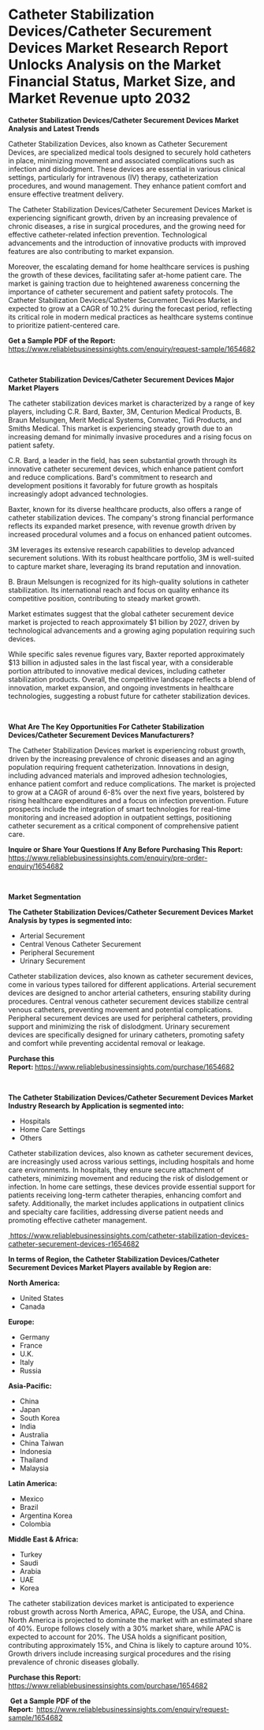 <p><h1>Catheter Stabilization Devices/Catheter Securement Devices Market Research Report Unlocks Analysis on the Market Financial Status, Market Size, and Market Revenue upto 2032</h1></p><p><strong>Catheter Stabilization Devices/Catheter Securement Devices Market Analysis and Latest Trends</strong></p>
<p><p>Catheter Stabilization Devices, also known as Catheter Securement Devices, are specialized medical tools designed to securely hold catheters in place, minimizing movement and associated complications such as infection and dislodgment. These devices are essential in various clinical settings, particularly for intravenous (IV) therapy, catheterization procedures, and wound management. They enhance patient comfort and ensure effective treatment delivery.</p><p>The Catheter Stabilization Devices/Catheter Securement Devices Market is experiencing significant growth, driven by an increasing prevalence of chronic diseases, a rise in surgical procedures, and the growing need for effective catheter-related infection prevention. Technological advancements and the introduction of innovative products with improved features are also contributing to market expansion. </p><p>Moreover, the escalating demand for home healthcare services is pushing the growth of these devices, facilitating safer at-home patient care. The market is gaining traction due to heightened awareness concerning the importance of catheter securement and patient safety protocols. The Catheter Stabilization Devices/Catheter Securement Devices Market is expected to grow at a CAGR of 10.2% during the forecast period, reflecting its critical role in modern medical practices as healthcare systems continue to prioritize patient-centered care.</p></p>
<p><strong>Get a Sample PDF of the Report:&nbsp;</strong> <a href="https://www.reliablebusinessinsights.com/enquiry/request-sample/1654682?utm_campaign=1138&utm_medium=2&utm_source=Github&utm_content=ia&utm_term=16042025&utm_id=catheter-stabilization-devicescatheter-securement-devices">https://www.reliablebusinessinsights.com/enquiry/request-sample/1654682</a></p>
<p>&nbsp;</p>
<p><strong>Catheter Stabilization Devices/Catheter Securement Devices Major Market Players</strong></p>
<p><p>The catheter stabilization devices market is characterized by a range of key players, including C.R. Bard, Baxter, 3M, Centurion Medical Products, B. Braun Melsungen, Merit Medical Systems, Convatec, Tidi Products, and Smiths Medical. This market is experiencing steady growth due to an increasing demand for minimally invasive procedures and a rising focus on patient safety.</p><p>C.R. Bard, a leader in the field, has seen substantial growth through its innovative catheter securement devices, which enhance patient comfort and reduce complications. Bard's commitment to research and development positions it favorably for future growth as hospitals increasingly adopt advanced technologies.</p><p>Baxter, known for its diverse healthcare products, also offers a range of catheter stabilization devices. The company's strong financial performance reflects its expanded market presence, with revenue growth driven by increased procedural volumes and a focus on enhanced patient outcomes.</p><p>3M leverages its extensive research capabilities to develop advanced securement solutions. With its robust healthcare portfolio, 3M is well-suited to capture market share, leveraging its brand reputation and innovation.</p><p>B. Braun Melsungen is recognized for its high-quality solutions in catheter stabilization. Its international reach and focus on quality enhance its competitive position, contributing to steady market growth.</p><p>Market estimates suggest that the global catheter securement device market is projected to reach approximately $1 billion by 2027, driven by technological advancements and a growing aging population requiring such devices.</p><p>While specific sales revenue figures vary, Baxter reported approximately $13 billion in adjusted sales in the last fiscal year, with a considerable portion attributed to innovative medical devices, including catheter stabilization products. Overall, the competitive landscape reflects a blend of innovation, market expansion, and ongoing investments in healthcare technologies, suggesting a robust future for catheter stabilization devices.</p></p>
<p>&nbsp;</p>
<p><strong>What Are The Key Opportunities For Catheter Stabilization Devices/Catheter Securement Devices Manufacturers?</strong></p>
<p><p>The Catheter Stabilization Devices market is experiencing robust growth, driven by the increasing prevalence of chronic diseases and an aging population requiring frequent catheterization. Innovations in design, including advanced materials and improved adhesion technologies, enhance patient comfort and reduce complications. The market is projected to grow at a CAGR of around 6-8% over the next five years, bolstered by rising healthcare expenditures and a focus on infection prevention. Future prospects include the integration of smart technologies for real-time monitoring and increased adoption in outpatient settings, positioning catheter securement as a critical component of comprehensive patient care.</p></p>
<p><strong>Inquire or Share Your Questions If Any Before Purchasing This Report:</strong> <a href="https://www.reliablebusinessinsights.com/enquiry/pre-order-enquiry/1654682?utm_campaign=1138&utm_medium=2&utm_source=Github&utm_content=ia&utm_term=16042025&utm_id=catheter-stabilization-devicescatheter-securement-devices">https://www.reliablebusinessinsights.com/enquiry/pre-order-enquiry/1654682</a></p>
<p>&nbsp;</p>
<p><strong>Market Segmentation</strong></p>
<p><strong>The Catheter Stabilization Devices/Catheter Securement Devices Market Analysis by types is segmented into:</strong></p>
<p><ul><li>Arterial Securement</li><li>Central Venous Catheter Securement</li><li>Peripheral Securement</li><li>Urinary Securement</li></ul></p>
<p><p>Catheter stabilization devices, also known as catheter securement devices, come in various types tailored for different applications. Arterial securement devices are designed to anchor arterial catheters, ensuring stability during procedures. Central venous catheter securement devices stabilize central venous catheters, preventing movement and potential complications. Peripheral securement devices are used for peripheral catheters, providing support and minimizing the risk of dislodgment. Urinary securement devices are specifically designed for urinary catheters, promoting safety and comfort while preventing accidental removal or leakage.</p></p>
<p><strong>Purchase this Report:&nbsp;</strong><a href="https://www.reliablebusinessinsights.com/purchase/1654682?utm_campaign=1138&utm_medium=2&utm_source=Github&utm_content=ia&utm_term=16042025&utm_id=catheter-stabilization-devicescatheter-securement-devices">https://www.reliablebusinessinsights.com/purchase/1654682</a></p>
<p>&nbsp;</p>
<p><strong>The Catheter Stabilization Devices/Catheter Securement Devices Market Industry Research by Application is segmented into:</strong></p>
<p><ul><li>Hospitals</li><li>Home Care Settings</li><li>Others</li></ul></p>
<p><p>Catheter stabilization devices, also known as catheter securement devices, are increasingly used across various settings, including hospitals and home care environments. In hospitals, they ensure secure attachment of catheters, minimizing movement and reducing the risk of dislodgement or infection. In home care settings, these devices provide essential support for patients receiving long-term catheter therapies, enhancing comfort and safety. Additionally, the market includes applications in outpatient clinics and specialty care facilities, addressing diverse patient needs and promoting effective catheter management.</p></p>
<p><a href="https://www.reliablebusinessinsights.com/catheter-stabilization-devices-catheter-securement-devices-r1654682?utm_campaign=1138&utm_medium=2&utm_source=Github&utm_content=ia&utm_term=16042025&utm_id=catheter-stabilization-devicescatheter-securement-devices">&nbsp;https://www.reliablebusinessinsights.com/catheter-stabilization-devices-catheter-securement-devices-r1654682</a></p>
<p><strong>In terms of Region, the Catheter Stabilization Devices/Catheter Securement Devices Market Players available by Region are:</strong></p>
<p>
    <p> <strong> North America: </strong>
        <ul>
            <li>United States</li>
            <li>Canada</li>
        </ul>
        </p> 
    <p> <strong> Europe: </strong>
        <ul>
            <li>Germany</li>
            <li>France</li>
            <li>U.K.</li>
            <li>Italy</li>
            <li>Russia</li>
        </ul>
        </p> 
    <p> <strong> Asia-Pacific: </strong>
        <ul>
            <li>China</li>
            <li>Japan</li>
            <li>South Korea</li>
            <li>India</li>
            <li>Australia</li>
            <li>China Taiwan</li>
            <li>Indonesia</li>
            <li>Thailand</li>
            <li>Malaysia</li>
        </ul>
        </p> 
    <p> <strong> Latin America: </strong>
        <ul>
            <li>Mexico</li>
            <li>Brazil</li>
            <li>Argentina Korea</li>
            <li>Colombia</li>
        </ul>
        </p> 
    <p> <strong> Middle East & Africa: </strong>
        <ul>
            <li>Turkey</li>
            <li>Saudi</li>
            <li>Arabia</li>
            <li>UAE</li>
            <li>Korea</li>
        </ul>
    </p>
    </p>
<p><p>The catheter stabilization devices market is anticipated to experience robust growth across North America, APAC, Europe, the USA, and China. North America is projected to dominate the market with an estimated share of 40%. Europe follows closely with a 30% market share, while APAC is expected to account for 20%. The USA holds a significant position, contributing approximately 15%, and China is likely to capture around 10%. Growth drivers include increasing surgical procedures and the rising prevalence of chronic diseases globally.</p></p>
<p><strong>Purchase this Report: </strong><a href="https://www.reliablebusinessinsights.com/purchase/1654682?utm_campaign=1138&utm_medium=2&utm_source=Github&utm_content=ia&utm_term=16042025&utm_id=catheter-stabilization-devicescatheter-securement-devices">https://www.reliablebusinessinsights.com/purchase/1654682</a></p>
<p>&nbsp;<strong>Get a Sample PDF of the Report:&nbsp;&nbsp;</strong><a href="https://www.reliablebusinessinsights.com/enquiry/request-sample/1654682?utm_campaign=1138&utm_medium=2&utm_source=Github&utm_content=ia&utm_term=16042025&utm_id=catheter-stabilization-devicescatheter-securement-devices">https://www.reliablebusinessinsights.com/enquiry/request-sample/1654682</a></p>
<p><strong></strong></p>
<p><p></p><p></p><p></p></p>